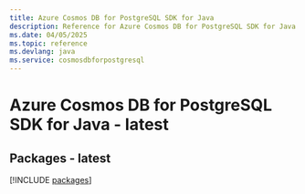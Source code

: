 ```yaml
---
title: Azure Cosmos DB for PostgreSQL SDK for Java
description: Reference for Azure Cosmos DB for PostgreSQL SDK for Java
ms.date: 04/05/2025
ms.topic: reference
ms.devlang: java
ms.service: cosmosdbforpostgresql
---
```

# Azure Cosmos DB for PostgreSQL SDK for Java - latest
## Packages - latest
[!INCLUDE [packages](cosmos-db-for-postgresql-index.md)]